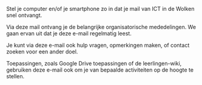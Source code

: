 Stel je computer en/of je smartphone zo in dat je mail van ICT in de Wolken snel ontvangt.

Via deze mail ontvang je de belangrijke organisatorische mededelingen. We gaan ervan uit dat je deze e-mail regelmatig leest.

Je kunt via deze e-mail ook hulp vragen, opmerkingen maken, of contact zoeken voor een ander doel.

Toepassingen, zoals Google Drive toepassingen of de leerlingen-wiki, gebruiken deze e-mail ook om je van bepaalde activiteiten op de hoogte te stellen.





